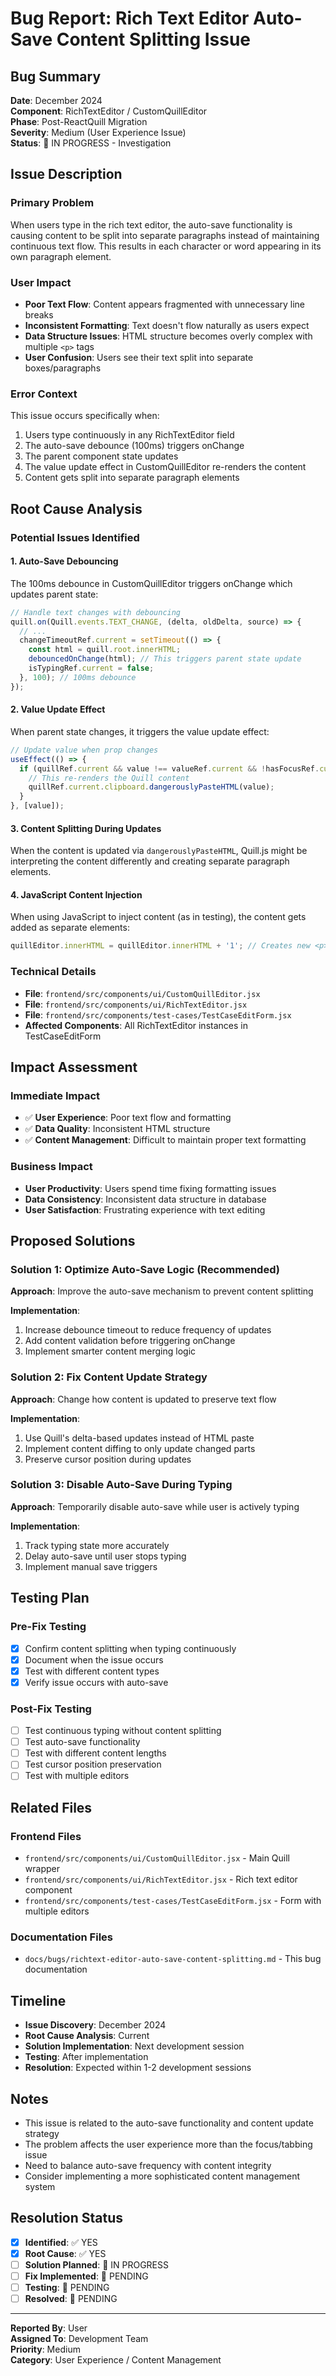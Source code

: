 # Bug Report: Rich Text Editor Auto-Save Content Splitting Issue

## Bug Summary
**Date**: December 2024  
**Component**: RichTextEditor / CustomQuillEditor  
**Phase**: Post-ReactQuill Migration  
**Severity**: Medium (User Experience Issue)  
**Status**: 🔄 IN PROGRESS - Investigation

## Issue Description

### Primary Problem
When users type in the rich text editor, the auto-save functionality is causing content to be split into separate paragraphs instead of maintaining continuous text flow. This results in each character or word appearing in its own paragraph element.

### User Impact
- **Poor Text Flow**: Content appears fragmented with unnecessary line breaks
- **Inconsistent Formatting**: Text doesn't flow naturally as users expect
- **Data Structure Issues**: HTML structure becomes overly complex with multiple `<p>` tags
- **User Confusion**: Users see their text split into separate boxes/paragraphs

### Error Context
This issue occurs specifically when:
1. Users type continuously in any RichTextEditor field
2. The auto-save debounce (100ms) triggers onChange
3. The parent component state updates
4. The value update effect in CustomQuillEditor re-renders the content
5. Content gets split into separate paragraph elements

## Root Cause Analysis

### Potential Issues Identified

#### 1. **Auto-Save Debouncing**
The 100ms debounce in CustomQuillEditor triggers onChange which updates parent state:

```jsx
// Handle text changes with debouncing
quill.on(Quill.events.TEXT_CHANGE, (delta, oldDelta, source) => {
  // ...
  changeTimeoutRef.current = setTimeout(() => {
    const html = quill.root.innerHTML;
    debouncedOnChange(html); // This triggers parent state update
    isTypingRef.current = false;
  }, 100); // 100ms debounce
});
```

#### 2. **Value Update Effect**
When parent state changes, it triggers the value update effect:

```jsx
// Update value when prop changes
useEffect(() => {
  if (quillRef.current && value !== valueRef.current && !hasFocusRef.current && !isTypingRef.current) {
    // This re-renders the Quill content
    quillRef.current.clipboard.dangerouslyPasteHTML(value);
  }
}, [value]);
```

#### 3. **Content Splitting During Updates**
When the content is updated via `dangerouslyPasteHTML`, Quill.js might be interpreting the content differently and creating separate paragraph elements.

#### 4. **JavaScript Content Injection**
When using JavaScript to inject content (as in testing), the content gets added as separate elements:

```jsx
quillEditor.innerHTML = quillEditor.innerHTML + '1'; // Creates new <p> element
```

### Technical Details
- **File**: `frontend/src/components/ui/CustomQuillEditor.jsx`
- **File**: `frontend/src/components/ui/RichTextEditor.jsx`
- **File**: `frontend/src/components/test-cases/TestCaseEditForm.jsx`
- **Affected Components**: All RichTextEditor instances in TestCaseEditForm

## Impact Assessment

### Immediate Impact
- ✅ **User Experience**: Poor text flow and formatting
- ✅ **Data Quality**: Inconsistent HTML structure
- ✅ **Content Management**: Difficult to maintain proper text formatting

### Business Impact
- **User Productivity**: Users spend time fixing formatting issues
- **Data Consistency**: Inconsistent data structure in database
- **User Satisfaction**: Frustrating experience with text editing

## Proposed Solutions

### Solution 1: Optimize Auto-Save Logic (Recommended)
**Approach**: Improve the auto-save mechanism to prevent content splitting

**Implementation**:
1. Increase debounce timeout to reduce frequency of updates
2. Add content validation before triggering onChange
3. Implement smarter content merging logic

### Solution 2: Fix Content Update Strategy
**Approach**: Change how content is updated to preserve text flow

**Implementation**:
1. Use Quill's delta-based updates instead of HTML paste
2. Implement content diffing to only update changed parts
3. Preserve cursor position during updates

### Solution 3: Disable Auto-Save During Typing
**Approach**: Temporarily disable auto-save while user is actively typing

**Implementation**:
1. Track typing state more accurately
2. Delay auto-save until user stops typing
3. Implement manual save triggers

## Testing Plan

### Pre-Fix Testing
- [x] Confirm content splitting when typing continuously
- [x] Document when the issue occurs
- [x] Test with different content types
- [x] Verify issue occurs with auto-save

### Post-Fix Testing
- [ ] Test continuous typing without content splitting
- [ ] Test auto-save functionality
- [ ] Test with different content lengths
- [ ] Test cursor position preservation
- [ ] Test with multiple editors

## Related Files

### Frontend Files
- `frontend/src/components/ui/CustomQuillEditor.jsx` - Main Quill wrapper
- `frontend/src/components/ui/RichTextEditor.jsx` - Rich text editor component
- `frontend/src/components/test-cases/TestCaseEditForm.jsx` - Form with multiple editors

### Documentation Files
- `docs/bugs/richtext-editor-auto-save-content-splitting.md` - This bug documentation

## Timeline
- **Issue Discovery**: December 2024
- **Root Cause Analysis**: Current
- **Solution Implementation**: Next development session
- **Testing**: After implementation
- **Resolution**: Expected within 1-2 development sessions

## Notes
- This issue is related to the auto-save functionality and content update strategy
- The problem affects the user experience more than the focus/tabbing issue
- Need to balance auto-save frequency with content integrity
- Consider implementing a more sophisticated content management system

## Resolution Status
- [x] **Identified**: ✅ YES
- [x] **Root Cause**: ✅ YES
- [ ] **Solution Planned**: 🔄 IN PROGRESS
- [ ] **Fix Implemented**: 🔄 PENDING
- [ ] **Testing**: 🔄 PENDING
- [ ] **Resolved**: 🔄 PENDING

---
**Reported By**: User  
**Assigned To**: Development Team  
**Priority**: Medium  
**Category**: User Experience / Content Management 